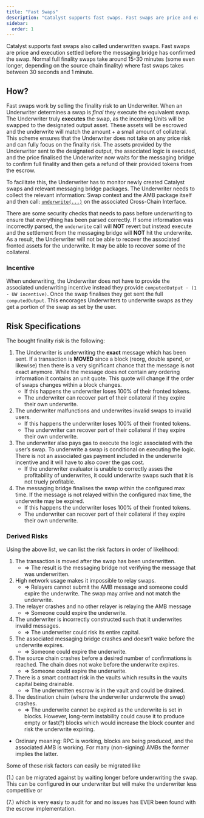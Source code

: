 ```yaml
---
title: "Fast Swaps"
description: "Catalyst supports fast swaps. Fast swaps are price and execution settled in roughly 30 seconds to 1 minute. This is done by selling the finality risk to an Underwriter."
sidebar:
  order: 1
---
```


Catalyst supports fast swaps also called underwritten swaps. Fast swaps are price and execution settled before the messaging bridge has confirmed the swap. Normal full finality swaps take around 15-30 minutes (some even longer, depending on the source chain finality) where fast swaps takes between 30 seconds and 1 minute.

## How?

Fast swaps work by selling the finality risk to an Underwriter. When an Underwriter determines a swap is _final_ they execute the equivalent swap. The Underwriter truly **executes** the swap, as the incoming Units will be swapped to the designated output asset. These assets will be escrowed and the underwrite will match the amount + a small amount of collateral. This scheme ensures that the Underwriter does not take on any price risk and can fully focus on the finality risk. The assets provided by the Underwriter sent to the designated output, the associated logic is executed, and the price finalised the Underwriter now waits for the messaging bridge to confirm full finality and then gets a refund of their provided tokens from the escrow.

To facilitate this, the Underwriter has to monitor newly created Catalyst swaps and relevant messaging bridge packages. The Underwriter needs to collect the relevant information: Swap context and the AMB package itself and then call: [`underwrite(...)`](https://github.com/catalystdao/catalyst/blob/e975abcf82cdd5a0b1dc7ac768e15d4511967a11/evm/src/CatalystChainInterface.sol#L698) on the associated Cross-Chain Interface.

There are some security checks that needs to pass before underwriting to ensure that everything has been parsed correctly. If some information was incorrectly parsed, the `underwrite` call will **NOT** revert but instead execute and the settlement from the messaging bridge will **NOT** hit the underwrite. As a result, the Underwriter will not be able to recover the associated fronted assets for the underwrite. It may be able to recover some of the collateral.

### Incentive

When underwriting, the Underwriter does not have to provide the associated underwriting incentive instead they provide `computedOutput · (1 - UW incentive)`. Once the swap finalises they get sent the full `computedOutput`. This encorages Underwriters to underwrite swaps as they get a portion of the swap as set by the user.

## Risk Specifications

The bought finality risk is the following:

1. The Underwriter is underwriting the **exact** message which has been sent. If a transaction is **MOVED** since a block (reorg, double spend, or likewise) then there is a very significant chance that the message is not exact anymore. While the message does not contain any ordering information it contains an unit quote. This quote will change if the order of swaps changes within a block changes.
   - If this happens the underwriter loses 100% of their fronted tokens.
   - The underwriter can recover part of their collateral if they expire their own underwrite.
2. The underwriter malfunctions and underwrites invalid swaps to invalid users.
   - If this happens the underwriter loses 100% of their fronted tokens.
   - The underwriter can recover part of their collateral if they expire their own underwrite.
3. The underwriter also pays gas to execute the logic associated with the user’s swap. To underwrite a swap is conditional on executing the logic. There is not an associated gas payment included in the underwrite incentive and it will have to also cover the gas cost.
   - If the underwriter evaluator is unable to correctly asses the profitability of underwrites, it could underwrite swaps such that it is not truely profitable.
4. The messaging bridge finalises the swap within the configured max time. If the message is not relayed within the configured max time, the underwrite may be expired.
   - If this happens the underwriter loses 100% of their fronted tokens.
   - The underwriter can recover part of their collateral if they expire their own underwrite.

### Derived Risks

Using the above list, we can list the risk factors in order of likelihood:

1. The transaction is moved after the swap has been underwritten.
   - ⇒ The result is the messaging bridge not verifying the message that was underwritten.
2. High network usage makes it impossible to relay swaps.
   - ⇒ Relayers cannot submit the AMB message and someone could expire the underwrite. The swap may arrive and not match the underwrite.
3. The relayer crashes and no other relayer is relaying the AMB message
   - ⇒ Someone could expire the underwrite.
4. The underwriter is incorrectly constructed such that it underwrites invalid messages.
   - ⇒ The underwriter could risk its entire capital.
5. The associated messaging bridge crashes and doesn’t wake before the underwrite expires.
   - ⇒ Someone could expire the underwrite.
6. The source chain crashes before a desired number of confirmations is reached. The chain does not wake before the underwrite expires.
   - ⇒ Someone could expire the underwrite.
7. There is a smart contract risk in the vaults which results in the vaults capital being drainable.
   - ⇒ The underwritten escrow is in the vault and could be drained.
8. The destination chain (where the underwriter underwrote the swap) crashes.
   - ⇒ The underwrite cannot be expired as the underwrite is set in blocks. However, long-term instability could cause it to produce empty or fast(?) blocks which would increase the block counter and risk the underwrite expiring.

- Ordinary meaning: RPC is working, blocks are being produced, and the associated AMB is working. For many (non-signing) AMBs the former implies the latter.

Some of these risk factors can easily be migrated like

(1.) can be migrated against by waiting longer before underwriting the swap. This can be configured in our underwriter but will make the underwriter less competitive or

(7.) which is very easiy to audit for and no issues has EVER been found with the escrow implementation.
